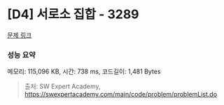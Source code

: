 # [D4] 서로소 집합 - 3289 

[문제 링크](https://swexpertacademy.com/main/code/problem/problemDetail.do?contestProbId=AWBJKA6qr2oDFAWr) 

### 성능 요약

메모리: 115,096 KB, 시간: 738 ms, 코드길이: 1,481 Bytes



> 출처: SW Expert Academy, https://swexpertacademy.com/main/code/problem/problemList.do